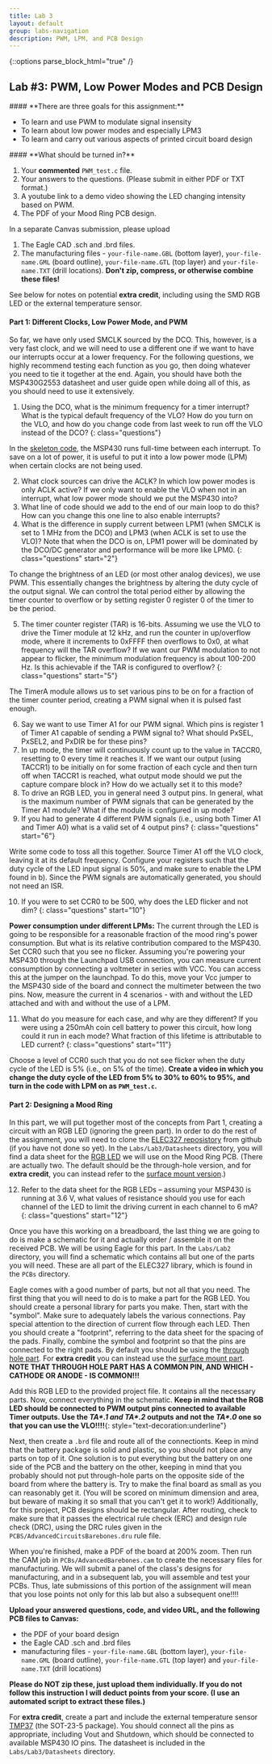 ```yaml
---
title: Lab 3
layout: default
group: labs-navigation
description: PWM, LPM, and PCB Design
---
```



{::options parse_block_html="true" /}


## Lab #3: PWM, Low Power Modes and PCB Design

<div class="alert alert-info" role="alert">
#### **There are three goals for this assignment:**

  - To learn and use PWM to modulate signal insensity
  - To learn about low power modes and especially LPM3
  - To learn and carry out various aspects of printed circuit board design
  
</div>

<div class="alert alert-danger" role="alert">
#### **What should be turned in?**

  1. Your **commented** `PWM_test.c` file. 
  2. Your answers to the questions. (Please submit in either PDF or TXT format.)
  3. A youtube link to a demo video showing the LED changing intensity based on PWM.
  4. The PDF of your Mood Ring PCB design.

  In a separate Canvas submission, please upload

  1. The Eagle CAD .sch and .brd files.
  2. The manufacturing files - `your-file-name.GBL` (bottom layer), `your-file-name.GML` (board
  outline), `your-file-name.GTL` (top layer) and `your-file-name.TXT` (drill locations).
  **Don't zip, compress, or otherwise combine these files!**

  See below for notes on potential **extra credit**, including using the SMD RGB LED or the
  external temperature sensor.
</div>

#### Part 1: Different Clocks, Low Power Mode, and PWM

So far, we have only used SMCLK sourced by the DCO. This, however, is a very fast clock, and we
will need to use a different one if we want to have our interrupts occur at a lower frequency.
For the following questions, we highly recommend testing each function as you go, then doing
whatever you need to tie it together at the end. Again, you should have both the MSP430G2553
datasheet and user guide open while doing all of this, as you should need to use it
extensively.

  1. Using the DCO, what is the minimum frequency for a timer interrupt? What is the typical
  default frequency of the VLO? How do you turn on the VLO, and how do you change code from last
  week to run off the VLO instead of the DCO?
  {: class="questions"}

In the [skeleton
code](https://raw.githubusercontent.com/elec327/ELEC327/master/Labs/Lab3/lab3_skeleton.c), the
MSP430 runs full-time between each interrupt. To save on a lot of power, it is useful to put it
into a low power mode (LPM) when certain clocks are not being used.

  2. What clock sources can drive the ACLK? In which low power modes is only ACLK active? If
  we only want to enable the VLO when not in an interrupt, what low power mode should we put the
  MSP430 into?
  4. What line of code should we add to the end of our main loop to do this? How can you change
  this one line to also enable interrupts?
  4. What is the difference in supply current between LPM1 (when SMCLK is set to 1 MHz from the
  DCO) and LPM3 (when ACLK is set to use the VLO)? Note that when the DCO is on, LPM1 power
  will be dominated by the DCO/DC generator and performance will be more like LPM0.
  {: class="questions" start="2"}

To change the brightness of an LED (or most other analog devices), we use PWM. This essentially
changes the brightness by altering the duty cycle of the output signal. We can control the
total period either by allowing the timer counter to overflow or by setting register 0 register
0 of the timer to be the period.

  5. The timer counter register (TAR) is 16-bits. Assuming we use the VLO to drive the Timer
  module at 12 kHz, and run the counter in up/overflow mode, where it increments to 0xFFFF then
  overflows to 0x0, at what frequency will the TAR overflow? If we want our PWM modulation to not
  appear to flicker, the minimum modulation frequency is about 100-200 Hz. Is this achievable if
  the TAR is configured to overflow?
  {: class="questions" start="5"}

The TimerA module allows us to set various pins to be on for a fraction of the timer counter
period, creating a PWM signal when it is pulsed fast enough.

  6. Say we want to use Timer A1 for our PWM signal. Which pins is register 1 of Timer A1
  capable of sending a PWM signal to? What should PxSEL, PxSEL2, and PxDIR be for these
  pins?
  7. In up mode, the timer will continuously count up to the value in TACCR0, resetting to 0
  every time it reaches it. If we want our output (using TACCR1) to be initially on for some
  fraction of each cycle and then turn off when TACCR1 is reached, what output mode should we
  put the capture compare block in?  How do we actually set it to this mode?
  8. To drive an RGB LED, you in general need 3 output pins. In general, what is the maximum
  number of PWM signals that can be generated by the Timer A1 module? What if the module
  is configured in up mode?
  9. If you had to generate 4 different PWM signals (i.e., using both Timer A1 and Timer A0)
  what is a valid set of 4 output pins?
  {: class="questions" start="6"}

Write some code to toss all this together. Source Timer A1 off the VLO clock, leaving it at its
default frequency. Configure your registers such that the duty cycle of the LED input signal
is 50%, and make sure to enable the LPM found in b). Since the PWM signals are automatically
generated, you should not need an ISR.

  10. If you were to set CCR0 to be 500, why does the LED flicker and not dim?
  {: class="questions" start="10"}

**Power consumption under different LPMs:** The current through the LED is going to be
responsible for a reasonable fraction of the mood ring's power consumption. But what is its
relative contribution compared to the MSP430. Set CCR0 such that you see no flicker. Assuming
you're powering your MSP430 through the Launchpad USB connection, you can measure current
consumption by connecting a voltmeter in series with VCC. You can access this at the jumper on
the launchpad. To do this, move your Vcc jumper to the MSP430 side of the board and connect the
multimeter between the two pins. Now, measure the current in 4 scenarios - with and without the
LED attached and with and without the use of a LPM.

  11. What do you measure for each case, and why are they different? If you were using a 250mAh
  coin cell battery to power this circuit, how long could it run in each mode? What fraction of
  this lifetime is attributable to LED current?
  {: class="questions" start="11"}

Choose a level of CCR0 such that you do not see flicker when the duty cycle of the LED is 5%
(i.e., on 5% of the time). **Create a video in which you change the duty cycle of the LED from 5%
to 30% to 60% to 95%, and turn in the code with LPM on as `PWM_test.c`.**

#### Part 2: Designing a Mood Ring

In this part, we will put together most of the concepts from Part 1, creating a circuit with an
RGB LED (ignoring the green part). In order to do the rest of the assignment, you will need to
clone the [ELEC327 reposistory](https://github.com/elec327/ELEC327) from github (if you have
not done so yet). In the `Labs/Lab3/Datasheets` directory, you will find a data sheet for the
[RGB LED](https://www.adafruit.com/products/315) we
will use on the Mood Ring PCB. (There are actually two. The default should be the through-hole
version, and for **extra credit**, you can instead refer to the [surface mount
version](https://www.sparkfun.com/products/10866).)

  12. Refer to the data sheet for the RGB LEDs – assuming your MSP430 is running at 3.6 V, what
  values of resistance should you use for each channel of the LED to limit the driving current in
  each channel to 6 mA?
  {: class="questions" start="12"}

Once you have this working on a breadboard, the last thing we are going to do is make a
schematic for it and actually order / assemble it on the received PCB. We will be using Eagle for
this part. In the `Labs/Lab2` directory, you will find a schematic which contains all but one
of the parts you will need. These are all part of the ELEC327 library, which is found in the
`PCBs` directory.

Eagle comes with a good number of parts, but not all that you need. The first thing that you
will need to do is to make a part for the RGB LED. You should create a personal library for
parts you make. Then, start with the "symbol". Make sure to adequately labels the various
connections. Pay special attention to the direction of current flow through each LED. Then you
should create a "footprint", referring to the data sheet for the spacing of the pads. Finally,
combine the symbol and footprint so that the pins are connected to the right pads. By default
you should be using the [through hole
part](https://www.adafruit.com/products/315). For **extra credit** you can instead use the
[surface mount
part](https://www.sparkfun.com/products/10866). **NOTE THAT THROUGH HOLE PART HAS A COMMON PIN,
AND WHICH - CATHODE OR ANODE  - IS COMMON!!!**

Add this RGB LED to the provided project file. It contains all the necessary parts. Now, 
connect everything in the schematic. **Keep in mind that the RGB LED should be connected to PWM
output pins connected to available Timer outputs. Use the *TA\*.1 and TA\*.2* outputs and not the
*TA\*.0* one so that you can use the VLO!!!!**{: style="text-decoration:underline"} 

Next, then create a `.brd` file and route all of the connectionts. Keep in mind that the
battery package is solid and plastic, so you should not place any parts on top of it. One
solution is to put everything but the battery on one side of the PCB and the battery on the
other, keeping in mind that you probably should not put through-hole parts on the opposite side
of the board from where the battery is. Try to make the final board as small as you can
reasonably get it. (You will be scored on minimum dimension and area, but beware of making it
so small that you can't get it to work!) Additionally, for this project, PCB designs should be
rectangular. After routing, check to make sure that it passes the electrical rule check (ERC)
and design rule check (DRC), using the DRC rules given in the
`PCBS/AdvancedCircuitsBarebones.dru` rule file. 

When you're finished, make a PDF of the board at 200% zoom. Then run the CAM job in
`PCBs/AdvancedBarebones.cam` to create the necessary files for manufacturing. We will submit a
panel of the class's designs for manufacturing, and in a subsequent lab, you will assemble and
test your PCBs. Thus, late submissions of this portion of the assignment will mean that you
lose points not only for this lab but also a subsequent one!!!!

**Upload your answered questions, code, and video URL, and the following PCB files to Canvas:**

  + the PDF of your board design
  + the Eagle CAD .sch and .brd files
  + manufacturing files - `your-file-name.GBL` (bottom layer), `your-file-name.GML` (board
  outline), `your-file-name.GTL` (top layer) and `your-file-name.TXT` (drill locations)

**Please do NOT zip these, just upload them individually. If you do not follow this instruction
I will deduct points from your score. (I use an automated script to extract these files.)**

For **extra credit**, create a part and include the external temperature sensor
[TMP37](http://www.digikey.com/product-detail/en/TMP37GRTZ-REEL7/TMP37GRTZ-REEL7CT-ND/2467820)
(the SOT-23-5 package).  You should connect all the pins as appropriate, including Vout and
Shutdown, which should be connected to available MSP430 IO pins. The datasheet is included in
the `Labs/Lab3/Datasheets` directory.

